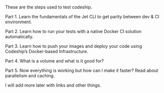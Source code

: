 These are the steps used to test codeship. 

Part 1. Learn the fundamentals of the Jet CLI to get parity between dev & CI environment.

Part 2. Learn how to run your tests with a native Docker CI solution automatically.

Part 3. Learn how to push your images and deploy your code using Codeship’s Docker-based Infrastructure.

Part 4. What is a volume and what is it good for?

Part 5. Now everything is working but how can I make it faster? Read about parallelism and caching.


I will add more later with links and other things.
